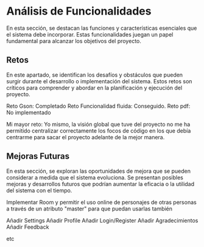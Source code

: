 # Análisis de Funcionalidades

En esta sección, se destacan las funciones y características esenciales que el sistema debe incorporar. Estas funcionalidades juegan un papel fundamental para alcanzar los objetivos del proyecto.

## Retos

En este apartado, se identifican los desafíos y obstáculos que pueden surgir durante el desarrollo o implementación del sistema. Estos retos son críticos para comprender y abordar en la planificación y ejecución del proyecto.

Reto Gson: Completado
Reto Funcionalidad fluida: Conseguido.
Reto pdf: No implementado

Mi mayor reto: Yo mismo, la visión global que tuve del proyecto no me ha permitido centralizar correctamente los focos de código en los que debía centrarme para sacar el proyecto adelante de la mejor manera.

## Mejoras Futuras

En esta sección, se exploran las oportunidades de mejora que se pueden considerar a medida que el sistema evoluciona. Se presentan posibles mejoras y desarrollos futuros que podrían aumentar la eficacia o la utilidad del sistema con el tiempo.

Implementar Room y permitir el uso online de personajes de otras personas a través de un atributo "master" para que puedan usarlas también

Añadir Settings
Añadir Profile
Añadir Login/Register
Añadir Agradecimientos
Añadir Feedback

etc
